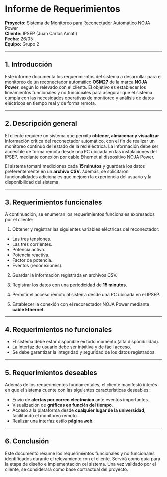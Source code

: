 # **Informe de Requerimientos**

**Proyecto:** Sistema de Monitoreo para Reconectador Automático NOJA Power  
**Cliente:** IPSEP (Juan Carlos Amati)  
**Fecha:** 26/05  
**Equipo:** Grupo 2  

---

## **1. Introducción**

Este informe documenta los requerimientos del sistema a desarrollar para el monitoreo de un reconectador automático **OSM27** de la marca **NOJA Power**, según lo relevado con el cliente. El objetivo es establecer los lineamientos funcionales y no funcionales para asegurar que el sistema cumpla con las necesidades operativas de monitoreo y análisis de datos eléctricos en tiempo real y de forma remota.

---

## **2. Descripción general**

El cliente requiere un sistema que permita **obtener, almacenar y visualizar** información crítica del reconectador automático, con el fin de realizar un monitoreo continuo del estado de la red eléctrica. La información debe ser accesible de forma remota desde una PC ubicada en las instalaciones del IPSEP, mediante conexión por cable Ethernet al dispositivo NOJA Power.

El sistema tomará mediciones cada **15 minutos** y guardará los datos preferentemente en un **archivo CSV**. Además, se solicitaron funcionalidades adicionales que mejoren la experiencia del usuario y la disponibilidad del sistema.

---

## **3. Requerimientos funcionales**

A continuación, se enumeran los requerimientos funcionales expresados por el cliente:

1. Obtener y registrar las siguientes variables eléctricas del reconectador:
- Las tres tensiones.
- Las tres corrientes.
- Potencia activa.
- Potencia reactiva.
- Factor de potencia.
- Eventos (reconexiones).

2. Guardar la información registrada en archivos CSV.

3. Registrar los datos con una periodicidad de **15 minutos**.

4. Permitir el acceso remoto al sistema desde una PC ubicada en el IPSEP.

5. Establecer la conexión con el reconectador NOJA Power mediante **cable Ethernet**.

---

## **4. Requerimientos no funcionales**

- El sistema debe estar disponible en todo momento (alta disponibilidad).
- La interfaz de usuario debe ser intuitiva y de fácil acceso.
- Se debe garantizar la integridad y seguridad de los datos registrados.

---

## **5. Requerimientos deseables**

Además de los requerimientos fundamentales, el cliente manifestó interés en que el sistema cuente con las siguientes características deseables:

- Envío de **alertas por correo electrónico** ante eventos importantes.
- Visualización de **gráficas en función del tiempo**.
- Acceso a la plataforma desde **cualquier lugar de la universidad**, facilitando el monitoreo remoto.
- Realizar una interfaz estilo **página web**.

---

## **6. Conclusión**

Este documento resume los requerimientos funcionales y no funcionales identificados durante el relevamiento con el cliente. Servirá como guía para la etapa de diseño e implementación del sistema. Una vez validado por el cliente, se considerará como base contractual del proyecto.
